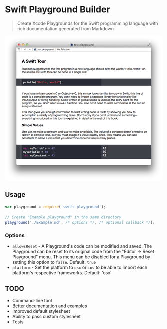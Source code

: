 # Swift Playground Builder

> Create Xcode Playgrounds for the Swift programming language with rich documentation generated from Markdown

![Playground example](screenshot.png)

## Usage

```js
var playground = require('swift-playground');

// Create "Example.playground" in the same directory
playground('./Example.md', /* options */, /* optional callback */);
```

### Options

* `allowsReset` - A Playground's code can be modified and saved. The Playground can be reset to its original code from the "Editor → Reset Playground" menu. This menu can be disabled for a Playground by setting this option to `false`. Default: `true`
* `platform` - Set the platform to `osx` or `ios` to be able to import each platform's respective frameworks. Default: 'osx'


## TODO

* Command-line tool
* Better documentation and examples
* Improved default stylesheet
* Ability to pass custom stylesheet
* Tests
